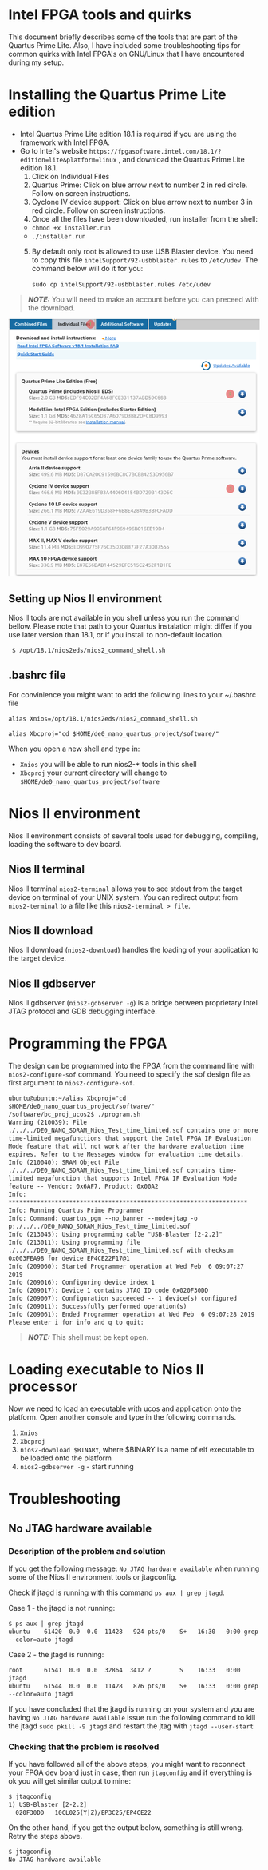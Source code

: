 # Intel FPGA tools and quirks
This document briefly describes some of the tools that are part of the Quartus Prime Lite. Also, I have included some troubleshooting tips for common quirks with Intel FPGA's on GNU/Linux that I have encountered during my setup. 

# Installing the Quartus Prime Lite edition
- Intel Quartus Prime Lite edition 18.1 is required if you are using the framework with Intel FPGA.
- Go to Intel's website `https://fpgasoftware.intel.com/18.1/?edition=lite&platform=linux` , and download the Quartus Prime Lite edition 18.1.
  1. Click on Individual Files
  2. Quartus Prime: Click on blue arrow next to number 2 in red circle. Follow on screen instructions.
  3. Cyclone IV device support: Click on blue arrow next to number 3 in red circle. Follow on screen instructions.
  4. Once all the files have been downloaded, run installer from the shell:
    - `chmod +x installer.run`
    - `./installer.run`
  5. By default only root is allowed to use USB Blaster device. You need to copy this file `intelSupport/92-usbblaster.rules` to `/etc/udev`. The command below will do it for you:

     `sudo cp intelSupport/92-usbblaster.rules /etc/udev`

> **_NOTE:_** You will need to make an account before you can preceed with the download.

![image](intelSupport/pictures/downloading_quartus_lite.png)

## Setting up Nios II environment
Nios II tools are not available in you shell unless you run the command bellow. Please note that path to your Quartus instalation might differ if you use later version than 18.1, or if you install to non-default location.
```sh
 $ /opt/18.1/nios2eds/nios2_command_shell.sh 
```

## .bashrc file
For convinience you might want to add the following lines to your ~/.bashrc file

```bashrc
alias Xnios=/opt/18.1/nios2eds/nios2_command_shell.sh
```

```
alias Xbcproj="cd $HOME/de0_nano_quartus_project/software/"
```

When you open a new shell and type in: 
- `Xnios` you will be able to run nios2-* tools in this shell
- `Xbcproj` your current directory will change to `$HOME/de0_nano_quartus_project/software` 

# Nios II environment
Nios II environment consists of several tools used for debugging, compiling, loading the software to dev board. 

## Nios II terminal
Nios II terminal `nios2-terminal` allows you to see stdout from the target device on terminal of your UNIX system. You can redirect output from `nios2-terminal` to a file like this `nios2-terminal > file`. 

## Nios II download
Nios II download (`nios2-download`) handles the loading of your application to the target device. 

## Nios II gdbserver
Nios II gdbserver (`nios2-gdbserver -g`) is a bridge between proprietary Intel JTAG protocol and GDB debugging interface.

# Programming the FPGA
The design can be programmed into the FPGA from the command line with `nios2-configure-sof` command. You need to specify the sof design file as first argument to `nios2-configure-sof`.

```console
ubuntu@ubuntu:~/alias Xbcproj="cd $HOME/de0_nano_quartus_project/software/"
/software/bc_proj_ucos2$ ./program.sh 
Warning (210039): File ./../../DE0_NANO_SDRAM_Nios_Test_time_limited.sof contains one or more time-limited megafunctions that support the Intel FPGA IP Evaluation Mode feature that will not work after the hardware evaluation time expires. Refer to the Messages window for evaluation time details.
Info (210040): SRAM Object File ./../../DE0_NANO_SDRAM_Nios_Test_time_limited.sof contains time-limited megafunction that supports Intel FPGA IP Evaluation Mode feature -- Vendor: 0x6AF7, Product: 0x00A2
Info: *******************************************************************
Info: Running Quartus Prime Programmer
Info: Command: quartus_pgm --no_banner --mode=jtag -o p;./../../DE0_NANO_SDRAM_Nios_Test_time_limited.sof
Info (213045): Using programming cable "USB-Blaster [2-2.2]"
Info (213011): Using programming file ./../../DE0_NANO_SDRAM_Nios_Test_time_limited.sof with checksum 0x003FEA98 for device EP4CE22F17@1
Info (209060): Started Programmer operation at Wed Feb  6 09:07:27 2019
Info (209016): Configuring device index 1
Info (209017): Device 1 contains JTAG ID code 0x020F30DD
Info (209007): Configuration succeeded -- 1 device(s) configured
Info (209011): Successfully performed operation(s)
Info (209061): Ended Programmer operation at Wed Feb  6 09:07:28 2019
Please enter i for info and q to quit:
```
> **_NOTE:_** This shell must be kept open.

# Loading executable to Nios II processor
Now we need to load an executable with ucos and application onto the platform. Open another console and type in the following commands.
1. `Xnios`
2. `Xbcproj`
3. `nios2-download $BINARY`, where $BINARY is a name of elf executable to be loaded onto the platform
4. `nios2-gdbserver -g` - start running 

# Troubleshooting
## No JTAG hardware available
### Description of the problem and solution
If you get the following message: `No JTAG hardware available` when running some of the Nios II environment tools or jtagconfig.

Check if jtagd is running with this command `ps aux | grep jtagd`.

Case 1 - the jtagd is not running:
```console
$ ps aux | grep jtagd
ubuntu    61420  0.0  0.0  11428   924 pts/0    S+   16:30   0:00 grep --color=auto jtagd
```
Case 2 - the jtagd is running:
```console
root      61541  0.0  0.0  32864  3412 ?        S    16:33   0:00 jtagd
ubuntu    61544  0.0  0.0  11428   876 pts/0    S+   16:33   0:00 grep --color=auto jtagd
```

If you have concluded that the jtagd is running on your system and you are having `No JTAG hardware available` issue run the following command to kill the jtagd `sudo pkill -9 jtagd` and restart the jtag with `jtagd --user-start` 

### Checking that the problem is resolved 
If you have followed all of the above steps, you might want to reconnect your FPGA dev board just in case, then run `jtagconfig` and if everything is ok you will get similar output to mine:  

```console
$ jtagconfig
1) USB-Blaster [2-2.2]
  020F30DD   10CL025(Y|Z)/EP3C25/EP4CE22
```

On the other hand, if you get the output below, something is still wrong. Retry the steps above.
```console
$ jtagconfig
No JTAG hardware available
``` 


